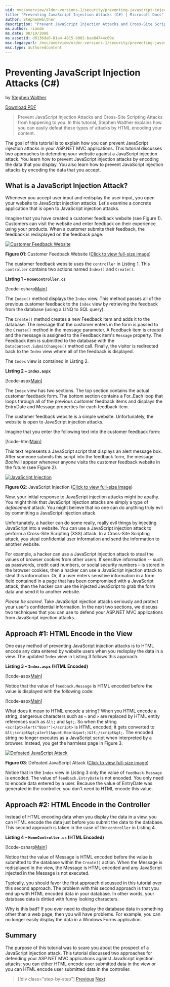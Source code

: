 ```yaml
---
uid: mvc/overview/older-versions-1/security/preventing-javascript-injection-attacks-cs
title: "Preventing JavaScript Injection Attacks (C#) | Microsoft Docs"
author: StephenWalther
description: "Prevent JavaScript Injection Attacks and Cross-Site Scripting Attacks from happening to you. In this tutorial, Stephen Walther explains how you can easily de..."
ms.author: riande
ms.date: 08/19/2008
ms.assetid: d0136da6-81a4-4815-b002-baa84744c09e
msc.legacyurl: /mvc/overview/older-versions-1/security/preventing-javascript-injection-attacks-cs
msc.type: authoredcontent
---
```

# Preventing JavaScript Injection Attacks (C#)

by [Stephen Walther](https://github.com/StephenWalther)

[Download PDF](http://download.microsoft.com/download/8/4/8/84843d8d-1575-426c-bcb5-9d0c42e51416/ASPNET_MVC_Tutorial_06_CS.pdf)

> Prevent JavaScript Injection Attacks and Cross-Site Scripting Attacks from happening to you. In this tutorial, Stephen Walther explains how you can easily defeat these types of attacks by HTML encoding your content.

The goal of this tutorial is to explain how you can prevent JavaScript injection attacks in your ASP.NET MVC applications. This tutorial discusses two approaches to defending your website against a JavaScript injection attack. You learn how to prevent JavaScript injection attacks by encoding the data that you display. You also learn how to prevent JavaScript injection attacks by encoding the data that you accept.

## What is a JavaScript Injection Attack?

Whenever you accept user input and redisplay the user input, you open your website to JavaScript injection attacks. Let's examine a concrete application that is open to JavaScript injection attacks.

Imagine that you have created a customer feedback website (see Figure 1). Customers can visit the website and enter feedback on their experience using your products. When a customer submits their feedback, the feedback is redisplayed on the feedback page.

[![Customer Feedback Website](preventing-javascript-injection-attacks-cs/_static/image2.png)](preventing-javascript-injection-attacks-cs/_static/image1.png)

**Figure 01**: Customer Feedback Website ([Click to view full-size image](preventing-javascript-injection-attacks-cs/_static/image3.png))

The customer feedback website uses the `controller` in Listing 1. This `controller` contains two actions named `Index()` and `Create()`.

**Listing 1 – `HomeController.cs`**

[!code-csharp[Main](preventing-javascript-injection-attacks-cs/samples/sample1.cs)]

The `Index()` method displays the `Index` view. This method passes all of the previous customer feedback to the `Index` view by retrieving the feedback from the database (using a LINQ to SQL query).

The `Create()` method creates a new Feedback item and adds it to the database. The message that the customer enters in the form is passed to the `Create()` method in the message parameter. A Feedback item is created and the message is assigned to the Feedback item's `Message` property. The Feedback item is submitted to the database with the `DataContext.SubmitChanges()` method call. Finally, the visitor is redirected back to the `Index` view where all of the feedback is displayed.

The `Index` view is contained in Listing 2.

**Listing 2 – `Index.aspx`**

[!code-aspx[Main](preventing-javascript-injection-attacks-cs/samples/sample2.aspx)]

The `Index` view has two sections. The top section contains the actual customer feedback form. The bottom section contains a For..Each loop that loops through all of the previous customer feedback items and displays the EntryDate and Message properties for each feedback item.

The customer feedback website is a simple website. Unfortunately, the website is open to JavaScript injection attacks.

Imagine that you enter the following text into the customer feedback form:

[!code-html[Main](preventing-javascript-injection-attacks-cs/samples/sample3.html)]

This text represents a JavaScript script that displays an alert message box. After someone submits this script into the feedback form, the message <em>Boo!</em>will appear whenever anyone visits the customer feedback website in the future (see Figure 2).

[![JavaScript Injection](preventing-javascript-injection-attacks-cs/_static/image5.png)](preventing-javascript-injection-attacks-cs/_static/image4.png)

**Figure 02**: JavaScript Injection ([Click to view full-size image](preventing-javascript-injection-attacks-cs/_static/image6.png))

Now, your initial response to JavaScript injection attacks might be apathy. You might think that JavaScript injection attacks are simply a type of *defacement* attack. You might believe that no one can do anything truly evil by committing a JavaScript injection attack.

Unfortunately, a hacker can do some really, really evil things by injecting JavaScript into a website. You can use a JavaScript injection attack to perform a Cross-Site Scripting (XSS) attack. In a Cross-Site Scripting attack, you steal confidential user information and send the information to another website.

For example, a hacker can use a JavaScript injection attack to steal the values of browser cookies from other users. If sensitive information -- such as passwords, credit card numbers, or social security numbers – is stored in the browser cookies, then a hacker can use a JavaScript injection attack to steal this information. Or, if a user enters sensitive information in a form field contained in a page that has been compromised with a JavaScript attack, then the hacker can use the injected JavaScript to grab the form data and send it to another website.

*Please be scared*. Take JavaScript injection attacks seriously and protect your user's confidential information. In the next two sections, we discuss two techniques that you can use to defend your ASP.NET MVC applications from JavaScript injection attacks.

## Approach #1: HTML Encode in the View

One easy method of preventing JavaScript injection attacks is to HTML encode any data entered by website users when you redisplay the data in a view. The updated `Index` view in Listing 3 follows this approach.

**Listing 3 – `Index.aspx` (HTML Encoded)**

[!code-aspx[Main](preventing-javascript-injection-attacks-cs/samples/sample4.aspx)]

Notice that the value of `feedback.Message` is HTML encoded before the value is displayed with the following code:

[!code-aspx[Main](preventing-javascript-injection-attacks-cs/samples/sample5.aspx)]

What does it mean to HTML encode a string? When you HTML encode a string, dangerous characters such as `<` and `>` are replaced by HTML entity references such as `&lt;` and `&gt;`. So when the string `<script>alert("Boo!")</script>` is HTML encoded, it gets converted to `&lt;script&gt;alert(&quot;Boo!&quot;)&lt;/script&gt;`. The encoded string no longer executes as a JavaScript script when interpreted by a browser. Instead, you get the harmless page in Figure 3.

[![Defeated JavaScript Attack](preventing-javascript-injection-attacks-cs/_static/image8.png)](preventing-javascript-injection-attacks-cs/_static/image7.png)

**Figure 03**: Defeated JavaScript Attack ([Click to view full-size image](preventing-javascript-injection-attacks-cs/_static/image9.png))

Notice that in the `Index` view in Listing 3 only the value of `feedback.Message` is encoded. The value of `feedback.EntryDate` is not encoded. You only need to encode data entered by a user. Because the value of EntryDate was generated in the controller, you don't need to HTML encode this value.

## Approach #2: HTML Encode in the Controller

Instead of HTML encoding data when you display the data in a view, you can HTML encode the data just before you submit the data to the database. This second approach is taken in the case of the `controller` in Listing 4.

**Listing 4 – `HomeController.cs` (HTML Encoded)**

[!code-csharp[Main](preventing-javascript-injection-attacks-cs/samples/sample6.cs)]

Notice that the value of Message is HTML encoded before the value is submitted to the database within the `Create()` action. When the Message is redisplayed in the view, the Message is HTML encoded and any JavaScript injected in the Message is not executed.

Typically, you should favor the first approach discussed in this tutorial over this second approach. The problem with this second approach is that you end up with HTML encoded data in your database. In other words, your database data is dirtied with funny looking characters.

Why is this bad? If you ever need to display the database data in something other than a web page, then you will have problems. For example, you can no longer easily display the data in a Windows Forms application.

## Summary

The purpose of this tutorial was to scare you about the prospect of a JavaScript injection attack. This tutorial discussed two approaches for defending your ASP.NET MVC applications against JavaScript injection attacks: you can either HTML encode user submitted data in the view or you can HTML encode user submitted data in the controller.

> [!div class="step-by-step"]
> [Previous](authenticating-users-with-windows-authentication-cs.md)
> [Next](authenticating-users-with-forms-authentication-vb.md)
